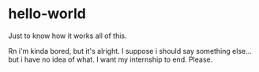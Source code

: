 # hello-world
Just to know how it works all of this.

Rn i'm kinda bored, but it's alright. I suppose i should say something else... but i have no idea of what.
I want my internship to end. Please.
